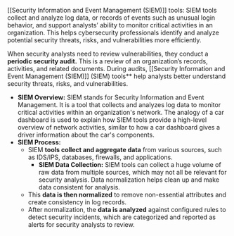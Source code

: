 [[Security Information and Event Management (SIEM)]] tools: SIEM tools collect and analyze log data, or records of events such as unusual login behavior, and support analysts’ ability to monitor critical activities in an organization. This helps cybersecurity professionals identify and analyze potential security threats, risks, and vulnerabilities more efficiently.

When security analysts need to review vulnerabilities, they conduct a **periodic security audit.** This is a review of an organization’s records, activities, and related documents. During audits, [[Security Information and Event Management (SIEM)]] (SIEM) tools** help analysts better understand security threats, risks, and vulnerabilities.

- **SIEM Overview:** SIEM stands for Security Information and Event Management. It is a tool that collects and analyzes log data to monitor critical activities within an organization's network. The analogy of a car dashboard is used to explain how SIEM tools provide a high-level overview of network activities, similar to how a car dashboard gives a driver information about the car's components.
- **SIEM Process:** 
	- SIEM **tools collect and aggregate data** from various sources, such as IDS/IPS, databases, firewalls, and applications. 
		- **SIEM Data Collection:** SIEM tools can collect a huge volume of raw data from multiple sources, which may not all be relevant for security analysis. Data normalization helps clean up and make data consistent for analysis.
	- This **data is then normalized** to remove non-essential attributes and create consistency in log records. 
	- After normalization, the **data is analyzed** against configured rules to detect security incidents, which are categorized and reported as alerts for security analysts to review.